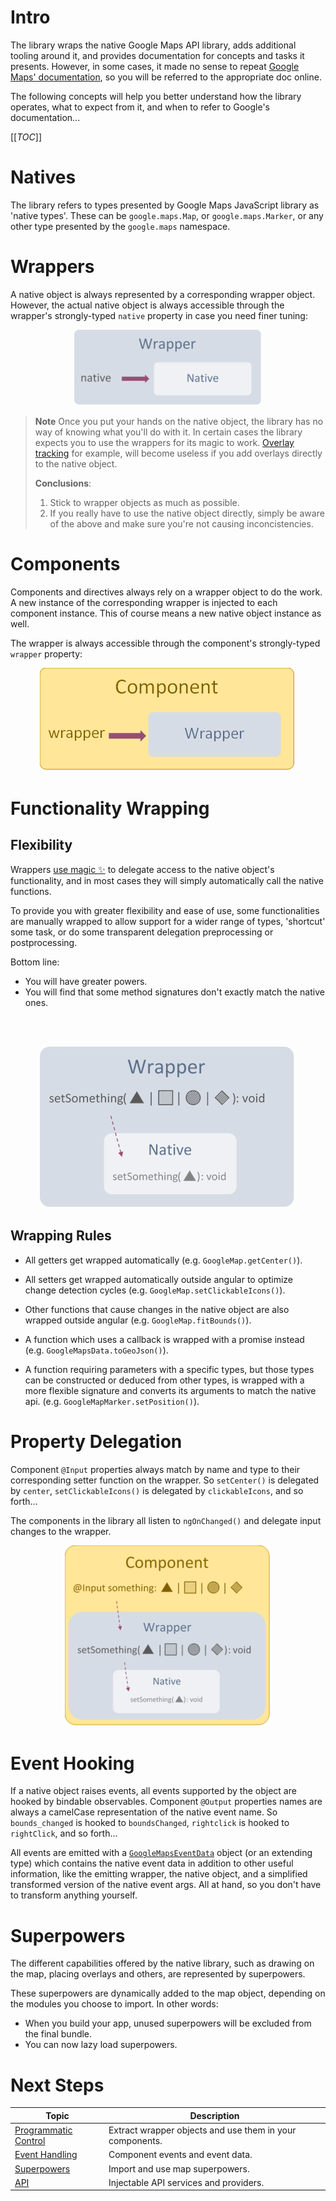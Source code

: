 # Intro
The library wraps the native Google Maps API library, adds additional tooling around it, and provides documentation for concepts and tasks it presents. However, in some cases, it made no sense to repeat [Google Maps' documentation](https://developers.google.com/maps/documentation/javascript/tutorial), so you will be referred to the appropriate doc online.

The following concepts will help you better understand how the library operates, what to expect from it, and when to refer to Google's documentation...

[[_TOC_]]

# Natives
The library refers to types presented by Google Maps JavaScript library as 'native types'. These can be `google.maps.Map`, or `google.maps.Marker`, or any other type presented by the `google.maps` namespace.

# Wrappers
A native object is always represented by a corresponding wrapper object. However, the actual native object is always accessible through the wrapper's strongly-typed `native` property in case you need finer tuning:

<center>

![Wrapper](.attachments/Wrapper.png)
</center>

> **Note** Once you put your hands on the native object, the library has no way of knowing what you'll do with it. In certain cases the library expects you to use the wrappers for its magic to work. [Overlay tracking](Overlays/Tracking.md) for example, will become useless if you add overlays directly to the native object.
>
> **Conclusions**:
> 1. Stick to wrapper objects as much as possible.
> 2. If you really have to use the native object directly, simply be aware of the above and make sure you're not causing inconcistencies.

# Components
Components and directives always rely on a wrapper object to do the work. A new instance of the corresponding wrapper is injected to each component instance. This of course means a new native object instance as well.

The wrapper is always accessible through the component's strongly-typed `wrapper` property:

<center>

![Component](.attachments/Component.png)
</center>

# Functionality Wrapping

## Flexibility
Wrappers [use magic ✨](Internal%20Workings/Delegation-Magic.md) to delegate access to the native object's functionality, and in most cases they will simply automatically call the native functions.

To provide you with greater flexibility and ease of use, some functionalities are manually wrapped to allow support for a wider range of types, 'shortcut' some task, or do some transparent delegation preprocessing or postprocessing.

Bottom line:
- You will have greater powers.
- You will find that some method signatures don't exactly match the native ones.
<br/>
<br/>
<center>

![Wrapped Function](.attachments/WrappedFunction.png)
</center>

## Wrapping Rules
* All getters get wrapped automatically (e.g. `GoogleMap.getCenter()`).

* All setters get wrapped automatically outside angular to optimize change detection cycles (e.g. `GoogleMap.setClickableIcons()`).

* Other functions that cause changes in the native object are also wrapped outside angular (e.g. `GoogleMap.fitBounds()`).
  
* A function which uses a callback is wrapped with a promise instead (e.g. `GoogleMapsData.toGeoJson()`).
  
* A function requiring parameters with a specific types, but those types can be constructed or deduced from other types, is wrapped with a more flexible signature and converts its arguments to match the native api. (e.g. `GoogleMapMarker.setPosition()`).

# Property Delegation
Component `@Input` properties always match by name and type to their corresponding setter function on the wrapper. So `setCenter()` is delegated by `center`, `setClickableIcons()` is delegated by `clickableIcons`, and so forth...

The components in the library all listen to `ngOnChanged()` and delegate input changes to the wrapper.

<center>

![Property Delegation](.attachments/PropertyDelegation.png)
</center>

# Event Hooking
If a native object raises events, all events supported by the object are hooked by bindable observables.
Component `@Output` properties names are always a camelCase representation of the native event name. So `bounds_changed` is hooked to `boundsChanged`, `rightclick` is hooked to `rightClick`, and so forth...

All events are emitted with a [`GoogleMapsEventData`](API/GoogleMapsEventsData.md) object (or an extending type) which contains the native event data in addition to other useful information, like the emitting wrapper, the native object, and a simplified transformed version of the native event args. All at hand, so you don't have to transform anything yourself.

# Superpowers
The different capabilities offered by the native library, such as drawing on the map, placing overlays and others, are represented by superpowers.

These superpowers are dynamically added to the map object, depending on the modules you choose to import.
In other words:
* When you build your app, unused superpowers will be excluded from the final bundle.
* You can now lazy load superpowers.

# Next Steps

| Topic | Description |
| ----- | ----------- |
|[Programmatic Control](Programmatic-Control.md)|Extract wrapper objects and use them in your components.|
|[Event Handling](Event-Handling.md)|Component events and event data.|
|[Superpowers](Map/Superpowers.md)|Import and use map superpowers.|
|[API](API.md)|Injectable API services and providers.|
